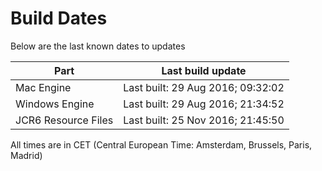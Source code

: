 # Build Dates

Below are the last known dates to updates

Part | Last build update
-----|-----
Mac Engine | Last built: 29 Aug 2016; 09:32:02
Windows Engine | Last built: 29 Aug 2016; 21:34:52
JCR6 Resource Files | Last built: 25 Nov 2016; 21:45:50
All times are in CET (Central European Time: Amsterdam, Brussels, Paris, Madrid)



